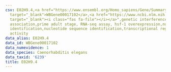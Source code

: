 ```yaml
---
csv: E02H9.4,<a href="https://www.ensembl.org/Homo_sapiens/Gene/Summary?db=core;g=WBGene00017102"
  target="_blank">WBGene00017102</a>,<a href="https://www.ncbi.nlm.nih.gov/pubmed/30894454"
  target="_blank"><i class="fas fa-file"></i></a>",genetic interference,functional
  association,prime adult stage, RNA-seq assay, hsf-1 overexpression,nucleotide sequence
  identification,nucleotide sequence identification,transcriptional regulation,up-regulates
  activity
data_alias: E02H9.4
data_id: WBGene00017102
data_numevidence: 1
data_species: Caenorhabditis elegans
data_taxid: '6239'
title: E02H9.4
---
```

